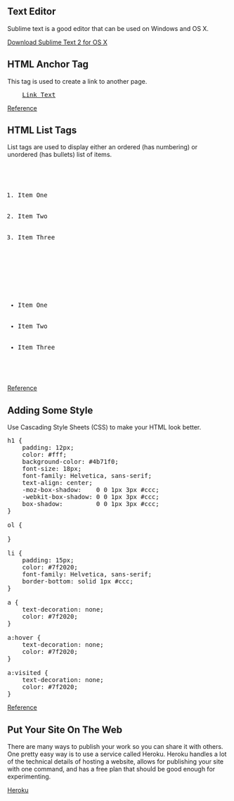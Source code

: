 Text Editor
-----------

Sublime text is a good editor that can be used on Windows and OS X.

[Download Sublime Text 2 for OS X](http://c758482.r82.cf2.rackcdn.com/Sublime%20Text%202.0.2.dmg)

HTML Anchor Tag
----------

This tag is used to create a link to another page.

<pre>
	<a href="index.html">Link Text</a>
</pre>

[Reference](http://www.w3schools.com/tags/tag_a.asp)

HTML List Tags
--------------

List tags are used to display either an ordered (has numbering) or unordered (has bullets) list of items.

<pre>
	<ol>
		<li>Item One</li>
		<li>Item Two</li>
		<li>Item Three</li>	
	</ol>
</pre>

<pre>
	<ul>
		<li>Item One</li>
		<li>Item Two</li>
		<li>Item Three</li>	
	</ul>
</pre>

[Reference](http://www.w3schools.com/html/html_lists.asp)

Adding Some Style
-----------------

Use Cascading Style Sheets (CSS) to make your HTML look better. 

<pre>
h1 {
    padding: 12px;
    color: #fff;
    background-color: #4b71f0;
    font-size: 18px;
    font-family: Helvetica, sans-serif;
    text-align: center;
    -moz-box-shadow:    0 0 1px 3px #ccc;
    -webkit-box-shadow: 0 0 1px 3px #ccc;
    box-shadow:         0 0 1px 3px #ccc;
}

ol {

}

li {
    padding: 15px;
    color: #7f2020;
    font-family: Helvetica, sans-serif;
    border-bottom: solid 1px #ccc;
}

a {
    text-decoration: none;
    color: #7f2020;
}

a:hover {
    text-decoration: none;
    color: #7f2020;
}

a:visited {
    text-decoration: none;
    color: #7f2020;
} 
</pre>

[Reference](http://www.w3schools.com/css/)

Put Your Site On The Web
------------------------

There are many ways to publish your work so you can share it with others. One pretty easy way is to use a service called Heroku. Heroku handles a lot of the technical details of hosting a website, allows for publishing your site with one command, and has a free plan that should be good enough for experimenting.

[Heroku](https://www.heroku.com/)